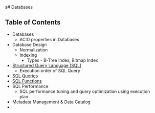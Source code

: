 s# Databases

## Table of Contents

* Databases
	* ACID properties in Databases
* Database Design
	* Normalization
	* Indexing
		* Types - B-Tree Index, Bitmap Index
* [Structured Query Language (SQL)](Sql_intro.md)
	* Execution order of SQL Query
* [SQL Queries](SQL_queries.md)
* [SQL Functions](SQL_functions.md)
* SQL Performance
	* SQL performance tuning and query optimization using execution plan 
* Metadata Management & Data Catalog
* 